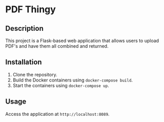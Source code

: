 
# PDF Thingy

## Description
This project is a Flask-based web application that allows users to upload PDF's and have them all combined and returned.

## Installation
1. Clone the repository.
2. Build the Docker containers using `docker-compose build`.
3. Start the containers using `docker-compose up`.

## Usage
Access the application at `http://localhost:8089`.
